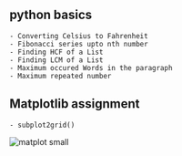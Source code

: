 ## python basics

    - Converting Celsius to Fahrenheit
    - Fibonacci series upto nth number
    - Finding HCF of a List
    - Finding LCM of a List
    - Maximum occured Words in the paragraph
    - Maximum repeated number

## Matplotlib assignment

    - subplot2grid()  
   ![matplot small](https://user-images.githubusercontent.com/93982828/149072126-a50a9463-2fa8-452c-b653-9fb8ddb88cae.png)



